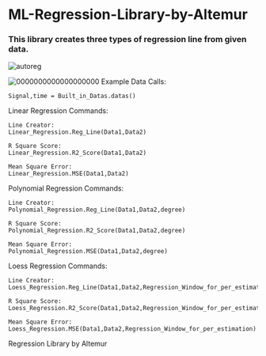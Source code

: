 # ML-Regression-Library-by-Altemur
### This library creates three types of regression line from given data.

![autoreg](https://user-images.githubusercontent.com/67932543/136551737-f6ee9c49-9981-417e-a89f-f9c17b6d88e6.PNG)

![0000000000000000000](https://user-images.githubusercontent.com/67932543/136550528-1b93e96e-4bfe-4a63-aad6-4ae131f83a3f.png)
Example Data Calls:

	Signal,time = Built_in_Datas.datas()

Linear Regression Commands:
	
	Line Creator:
	Linear_Regression.Reg_Line(Data1,Data2)
	
	R Square Score:
	Linear_Regression.R2_Score(Data1,Data2)

	Mean Square Error:
	Linear_Regression.MSE(Data1,Data2)

Polynomial Regression Commands:

	Line Creator:
	Polynomial_Regression.Reg_Line(Data1,Data2,degree)

	R Square Score:
	Polynomial_Regression.R2_Score(Data1,Data2,degree)

	Mean Square Error:
	Polynomial_Regression.MSE(Data1,Data2,degree)

Loess Regression Commands:

	Line Creator:
	Loess_Regression.Reg_Line(Data1,Data2,Regression_Window_for_per_estimation)

	R Square Score:
	Loess_Regression.R2_Score(Data1,Data2,Regression_Window_for_per_estimation)

	Mean Square Error:
	Loess_Regression.MSE(Data1,Data2,Regression_Window_for_per_estimation)

Regression Library by Altemur

